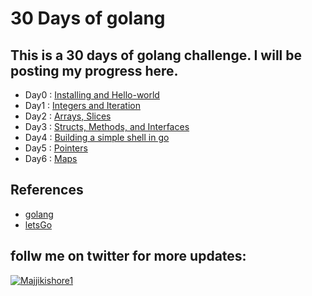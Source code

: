 # 30 Days of golang 

## This is a 30 days of golang challenge. I will be posting my progress here.

- Day0 : [Installing and Hello-world](Day0)
- Day1 : [Integers and Iteration ](Day1)
- Day2 : [Arrays, Slices ](Day2)
- Day3 : [Structs, Methods, and Interfaces](Day3)
- Day4 : [Building a simple shell in go](Day4)
- Day5 : [Pointers](Day5)
- Day6 : [Maps](Day6)





## References
- [golang](https://golang.org/)
- [letsGo](https://github.com/canro91/LetsGo)
## follw me on twitter for more updates: 
 <a href="https://twitter.com/Majjikishore1" target="blank"><img
            src="https://img.shields.io/twitter/follow/Majjikishore1?logo=twitter&style=for-the-badge"
            alt="Majjikishore1" /></a>
